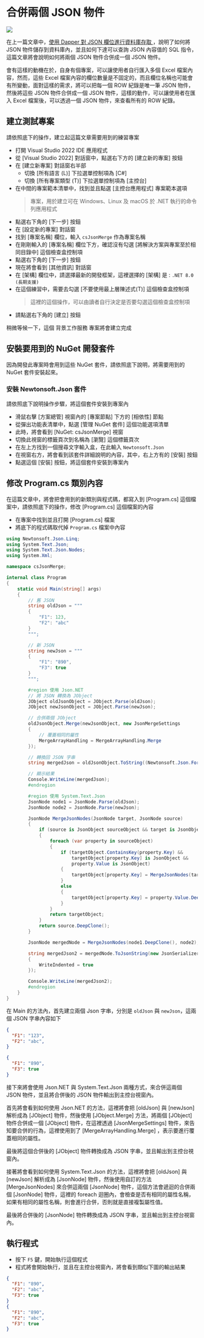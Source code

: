 # 合併兩個 JSON 物件

![](../Images/cs2024-9833.png)

在上一篇文章中，[使用 Dapper 對 JSON 欄位進行資料庫存取
](https://csharpkh.blogspot.com/2025/03/csharp-Dapper-JSON-JSONVALUE.html)，說明了如何將 JSON 物件儲存到資料庫內，並且如何下達可以查詢 JSON 內容值的 SQL 指令，這篇文章將會說明如何將兩個 JSON 物件合併成一個 JSON 物件。

會有這樣的動機在於，自身有個專案，可以讓使用者自行匯入多個 Excel 檔案內容，然而，這些 Excel 檔案內容的欄位數量是不固定的，而且欄位名稱也可能會有所變動，面對這樣的需求，將可以把每一個 ROW 紀錄是唯一筆 JSON 物件，然後將這些 JSON 物件合併成一個 JSON 物件，這樣的動作，可以讓使用者在匯入 Excel 檔案後，可以透過一個 JSON 物件，來查看所有的 ROW 紀錄。

## 建立測試專案

請依照底下的操作，建立起這篇文章需要用到的練習專案

* 打開 Visual Studio 2022 IDE 應用程式
* 從 [Visual Studio 2022] 對話窗中，點選右下方的 [建立新的專案] 按鈕
* 在 [建立新專案] 對話窗右半部
  * 切換 [所有語言 (L)] 下拉選單控制項為 [C#]
  * 切換 [所有專案類型 (T)] 下拉選單控制項為 [主控台]
* 在中間的專案範本清單中，找到並且點選 [主控台應用程式] 專案範本選項
  > 專案，用於建立可在 Windows、Linux 及 macOS 於 .NET 執行的命令列應用程式
* 點選右下角的 [下一步] 按鈕
* 在 [設定新的專案] 對話窗
* 找到 [專案名稱] 欄位，輸入 `csJsonMerge` 作為專案名稱
* 在剛剛輸入的 [專案名稱] 欄位下方，確認沒有勾選 [將解決方案與專案至於相同目錄中] 這個檢查盒控制項
* 點選右下角的 [下一步] 按鈕
* 現在將會看到 [其他資訊] 對話窗
* 在 [架構] 欄位中，請選擇最新的開發框架，這裡選擇的 [架構] 是 : `.NET 8.0 (長期支援)`
* 在這個練習中，需要去勾選 [不要使用最上層陳述式(T)] 這個檢查盒控制項
  > 這裡的這個操作，可以由讀者自行決定是否要勾選這個檢查盒控制項
* 請點選右下角的 [建立] 按鈕

稍微等候一下，這個 背景工作服務 專案將會建立完成

## 安裝要用到的 NuGet 開發套件

因為開發此專案時會用到這些 NuGet 套件，請依照底下說明，將需要用到的 NuGet 套件安裝起來。

### 安裝 Newtonsoft.Json 套件

請依照底下說明操作步驟，將這個套件安裝到專案內

* 滑鼠右擊 [方案總管] 視窗內的 [專案節點] 下方的 [相依性] 節點
* 從彈出功能表清單中，點選 [管理 NuGet 套件] 這個功能選項清單
* 此時，將會看到 [NuGet: csJsonMerge] 視窗
* 切換此視窗的標籤頁次到名稱為 [瀏覽] 這個標籤頁次
* 在左上方找到一個搜尋文字輸入盒，在此輸入 `Newtonsoft.Json`
* 在視窗右方，將會看到該套件詳細說明的內容，其中，右上方有的 [安裝] 按鈕
* 點選這個 [安裝] 按鈕，將這個套件安裝到專案內

## 修改 Program.cs 類別內容

在這篇文章中，將會把會用到的新類別與程式碼，都寫入到 [Program.cs] 這個檔案中，請依照底下的操作，修改 [Program.cs] 這個檔案的內容

* 在專案中找到並且打開 [Program.cs] 檔案
* 將底下的程式碼取代掉 `Program.cs` 檔案中內容

```csharp
using Newtonsoft.Json.Linq;
using System.Text.Json;
using System.Text.Json.Nodes;
using System.Xml;

namespace csJsonMerge;

internal class Program
{
    static void Main(string[] args)
    {
        // 舊 JSON
        string oldJson = """ 
        {
            "F1": 123,
            "F2": "abc"
        }
        """;

        // 新 JSON
        string newJson = """
        {
            "F1": "890",
            "F3": true
        }
        """;

        #region 使用 Json.NET
        // 將 JSON 轉換為 JObject
        JObject oldJsonObject = JObject.Parse(oldJson);
        JObject newJsonObject = JObject.Parse(newJson);

        // 合併兩個 JObject
        oldJsonObject.Merge(newJsonObject, new JsonMergeSettings
        {
            // 覆蓋相同的屬性
            MergeArrayHandling = MergeArrayHandling.Merge
        });

        // 轉換回 JSON 字串
        string mergedJson = oldJsonObject.ToString((Newtonsoft.Json.Formatting)Formatting.Indented);

        // 顯示結果
        Console.WriteLine(mergedJson);
        #endregion

        #region 使用 System.Text.Json
        JsonNode node1 = JsonNode.Parse(oldJson);
        JsonNode node2 = JsonNode.Parse(newJson);

        JsonNode MergeJsonNodes(JsonNode target, JsonNode source)
        {
            if (source is JsonObject sourceObject && target is JsonObject targetObject)
            {
                foreach (var property in sourceObject)
                {
                    if (targetObject.ContainsKey(property.Key) &&
                        targetObject[property.Key] is JsonObject &&
                        property.Value is JsonObject)
                    {
                        targetObject[property.Key] = MergeJsonNodes(targetObject[property.Key], property.Value);
                    }
                    else
                    {
                        targetObject[property.Key] = property.Value.DeepClone();
                    }
                }
                return targetObject;
            }
            return source.DeepClone();
        }

        JsonNode mergedNode = MergeJsonNodes(node1.DeepClone(), node2);

        string mergedJson2 = mergedNode.ToJsonString(new JsonSerializerOptions
        {
            WriteIndented = true
        });

        Console.WriteLine(mergedJson2);
        #endregion
    }
}
```

在 Main 的方法內，首先建立兩個 Json 字串，分別是 `oldJson` 與 `newJson`，這兩個 JSON 字串內容如下

```json
{
  "F1": "123",
  "F2": "abc",
}
```

```json
{
  "F1": "890",
  "F3": true
}
```

接下來將會使用 Json.NET 與 System.Text.Json 兩種方式，來合併這兩個 JSON 物件，並且將合併後的 JSON 物件輸出到主控台視窗內。

首先將會看到如何使用 Json.NET 的方法，這裡將會把 [oldJson] 與 [newJson] 解析成為 [JObject] 物件，然後使用 [JObject.Merge] 方法，將兩個 [JObject] 物件合併成一個 [JObject] 物件，在這裡透過 [JsonMergeSettings] 物件，來告知要合併的行為，這裡使用到了 [MergeArrayHandling.Merge] ，表示要進行覆蓋相同的屬性。

最後將這個合併後的 [JObject] 物件轉換成為 JSON 字串，並且輸出到主控台視窗內。

接著將會看到如何使用 System.Text.Json 的方法，這裡將會把 [oldJson] 與 [newJson] 解析成為 [JsonNode] 物件，然後使用自訂的方法 [MergeJsonNodes] 來合併這兩個 [JsonNode] 物件，這個方法會遞迴的合併兩個 [JsonNode] 物件，這裡的 foreach 迴圈內，會檢查是否有相同的屬性名稱，如果有相同的屬性名稱，則會進行合併，否則就是直接複製屬性值。

最後將合併後的 [JsonNode] 物件轉換成為 JSON 字串，並且輸出到主控台視窗內。

## 執行程式

* 按下 `F5` 鍵，開始執行這個程式
* 程式將會開始執行，並且在主控台視窗內，將會看到類似下圖的輸出結果

```json
{
  "F1": "890",
  "F2": "abc",
  "F3": true
}
{
  "F1": "890",
  "F2": "abc",
  "F3": true
}
```
